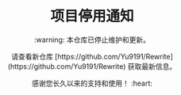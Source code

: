 <h1 align="center">项目停用通知</h1>

<p align="center">:warning: 本仓库已停止维护和更新。</p>

<p align="center">请查看新仓库 [https://github.com/Yu9191/Rewrite](https://github.com/Yu9191/Rewrite) 获取最新信息。</p>

<p align="center">感谢您长久以来的支持和使用！ :heart:</p>

